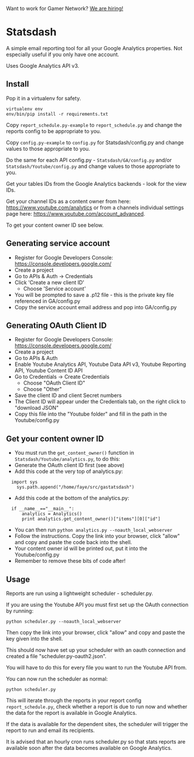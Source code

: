 Want to work for Gamer Network? [We are hiring!](http://www.gamesindustry.biz/jobs/gamer-network)

Statsdash
=========

A simple email reporting tool for all your Google Analytics properties.  Not especially useful if you only have one account.

Uses Google Analytics API v3.

Install
-------

Pop it in a virtualenv for safety.

```shell
virtualenv env
env/bin/pip install -r requirements.txt
```

Copy ```report_schedule.py-example``` to ```report_schedule.py``` and change the reports config to be appropriate to you.

Copy ```config.py-example``` to ```config.py``` for Statsdash/config.py and change values to those appropriate to you. 

Do the same for each API config.py - ```Statsdash/GA/config.py``` and/or ```Statsdash/Youtube/config.py``` and change values to those appropriate to you. 

Get your tables IDs from the Google Analytics backends - look for the view IDs.

Get your channel IDs as a content owner from here: https://www.youtube.com/analytics or from a channels individual settings page here: https://www.youtube.com/account_advanced.

To get your content owner ID see below.

Generating service account
--------------------------

  - Register for Google Developers Console: https://console.developers.google.com/
  - Create a project
  - Go to APIs & Auth -> Credentials
  - Click 'Create a new client ID'
    - Choose 'Service account'
  - You will be prompted to save a .p12 file - this is the private key file referenced in GA/config.py
  - Copy the service account email address and pop into GA/config.py

Generating OAuth Client ID
--------------------------

  - Register for Google Developers Console: https://console.developers.google.com/
  - Create a project
  - Go to APIs & Auth
  - Enable Youtube Analytics API, Youtube Data API v3, Youtube Reporting API, Youtube Content ID API
  - Go to Credentials -> Create Credentials
    - Choose "OAuth Client ID"
    - Choose "Other"
  - Save the client ID and client Secret numbers
  - The Client ID will appear under the Credentials tab, on the right click to "download JSON"
  - Copy this file into the "Youtube folder" and fill in the path in the Youtube/config.py


Get your content owner ID
--------------------------

  - You must run the ```get_content_owner()``` function in ```Statsdash/Youtube/analytics.py```, to do this:
  - Generate the OAuth client ID first (see above)
  - Add this code at the very top of analytics.py:
```  
  import sys
    sys.path.append("/home/faye/src/gastatsdash")
```
  - Add this code at the bottom of the analytics.py:
```  
  if __name__=="__main__":
      analytics = Analytics()
      print analytics.get_content_owner()["items"][0]["id"]
```
  - You can then run ``` python analytics.py --noauth_local_webserver ```
  - Follow the instructions. Copy the link into your browser, click "allow" and copy and paste the code back into the shell. 
  - Your content owner id will be printed out, put it into the Youtube/config.py 
  - Remember to remove these bits of code after! 

  

Usage
-----

Reports are run using a lightweight scheduler - scheduler.py.

If you are using the Youtube API you must first set up the OAuth connection by running:

```
python scheduler.py --noauth_local_webserver
```
Then copy the link into your browser, click "allow" and copy and paste the key given into the shell. 

This should now have set up your scheduler with an oauth connection and created a file "scheduler.py-oauth2.json".

You will have to do this for every file you want to run the Youtube API from. 

You can now run the scheduler as normal:


```
python scheduler.py
```

This will iterate through the reports in your report config ```report_schedule.py```,
check whether a report is due to run now and whether the data for the report is
available in Google Analytics.

If the data is available for the dependent sites, the scheduler will trigger
the report to run and email its recipients.

It is advised that an hourly cron runs scheduler.py so that stats reports are
available soon after the data becomes available on Google Analytics.
